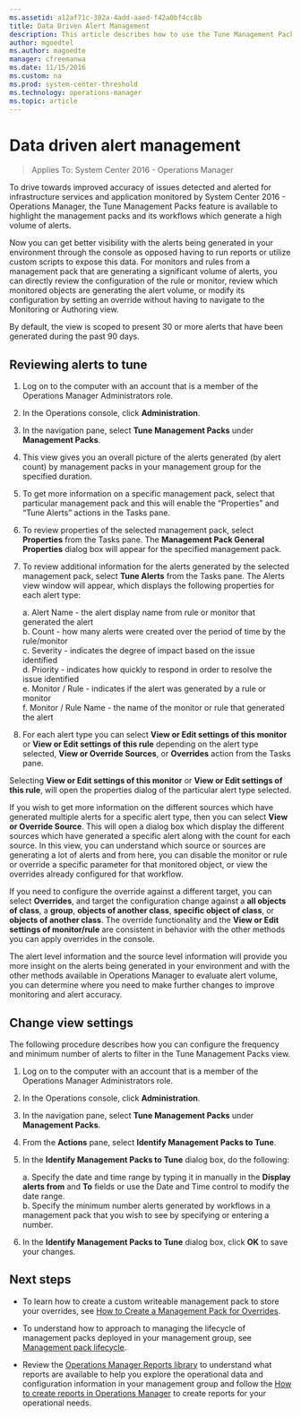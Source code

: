 ```yaml
---
ms.assetid: a12af71c-302a-4add-aaed-f42a0bf4cc8b
title: Data Driven Alert Management
description: This article describes how to use the Tune Management Packs feature to improve alert accuracy in Operations Manager 2016.
author: mgoedtel
ms.author: magoedte
manager: cfreemanwa
ms.date: 11/15/2016
ms.custom: na
ms.prod: system-center-threshold
ms.technology: operations-manager
ms.topic: article
---
```


# Data driven alert management

>Applies To: System Center 2016 - Operations Manager

To drive towards improved accuracy of issues detected and alerted for infrastructure services and application monitored by System Center 2016 - Operations Manager, the Tune Management Packs feature is available to highlight the management packs and its workflows which generate a high volume of alerts.  

Now you can get better visibility with the alerts being generated in your environment through the console as opposed having to run reports or utilize custom scripts to expose this data.  For monitors and rules from a management pack that are generating a significant volume of alerts, you can directly review the configuration of the rule or monitor, review which monitored objects are generating the alert volume, or modify its configuration by setting an override without having to navigate to the Monitoring or Authoring view.  

By default, the view is scoped to present 30 or more alerts that have been generated during the past 90 days.   


## Reviewing alerts to tune 

1. Log on to the computer with an account that is a member of the Operations Manager Administrators role.

2. In the Operations console, click **Administration**.

3. In the navigation pane, select **Tune Management Packs** under **Management Packs**.

4. This view gives you an overall picture of the alerts generated (by alert count) by management packs in your management group for the specified duration.

5. To get more information on a specific management pack, select that particular management pack and this will enable the “Properties” and “Tune Alerts” actions in the Tasks pane.  

6. To review properties of the selected management pack, select **Properties** from the Tasks pane.  The **Management Pack General Properties** dialog box will appear for the specified management pack.  

7. To review additional information for the alerts generated by the selected management pack, select **Tune Alerts** from the Tasks pane.  The Alerts view window will appear, which displays the following properties for each alert type:   

    a.	Alert Name - the alert display name from rule or monitor that generated the alert  
    b.	Count - how many alerts were created over the period of time by the rule/monitor  
    c.	Severity - indicates the degree of impact based on the issue identified  
    d.	Priority - indicates how quickly to respond in order to resolve the issue identified   
    e.	Monitor / Rule - indicates if the alert was generated by a rule or monitor  
    f.	Monitor / Rule Name - the name of the monitor or rule that generated the alert  


12.	For each alert type you can select **View or Edit settings of this monitor** or **View or Edit settings of this rule** depending on the alert type selected, **View or Override Sources**, or **Overrides** action from the Tasks pane.  

Selecting **View or Edit settings of this monitor** or **View or Edit settings of this rule**, will open the properties dialog of the particular alert type selected.  

If you wish to get more information on the different sources which have generated multiple alerts for a specific alert type, then you can select **View or Override Source**.  This will open a dialog box which display the different sources which have generated a specific alert along with the count for each source.  In this view, you can understand which source or sources are generating a lot of alerts and from here, you can disable the monitor or rule or override a specific parameter for that monitored object, or view the overrides already configured for that workflow.  

If you need to configure the override against a different target, you can select **Overrides**, and target the configuration change against a **all objects of class**, a **group**, **objects of another class**,  **specific object of class**, or **objects of another class**.  The override functionality and the **View or Edit settings of monitor/rule** are consistent in behavior with the other methods you can apply overrides in the console.  

The alert level information and the source level information will provide you more insight on the alerts being generated in your environment and with the other methods available in Operations Manager to evaluate alert volume, you can determine where you need to make further changes to improve monitoring and alert accuracy.    

## Change view settings

The following procedure describes how you can configure the frequency and minimum number of alerts to filter in the Tune Management Packs view. 


1. Log on to the computer with an account that is a member of the Operations Manager Administrators role.

2. In the Operations console, click **Administration**.

3. In the navigation pane, select **Tune Management Packs** under **Management Packs**.

4. From the **Actions** pane, select **Identify Management Packs to Tune**.

5. In the **Identify Management Packs to Tune** dialog box, do the following:
 
    a.  Specify the date and time range by typing it in manually in the **Display alerts from** and **To** fields or use the Date and Time control to modify the date range.  
    b.  Specify the minimum number alerts generated by workflows in a management pack that you wish to see by specifying or entering a number.  

6. In the **Identify Management Packs to Tune** dialog box, click **OK** to save your changes.

## Next steps

- To learn how to create a custom writeable management pack to store your overrides, see [How to Create a Management Pack for Overrides](~/scom/manage-mp-create-unsealed-mp.md).

- To understand how to approach to managing the lifecycle of management packs deployed in your management group, see [Management pack lifecycle](manage-mp-lifecycle.md).

- Review the [Operations Manager Reports library](manage-reports-installed-during-setup.md) to understand what reports are available to help you explore the operational data and configuration information in your management group and follow the [How to create reports in Operations Manager](manage-reports-create-reports.md) to create reports for your operational needs. 

